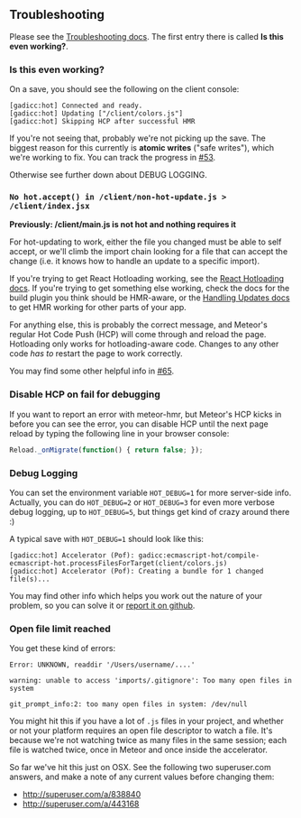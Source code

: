 ## Troubleshooting

Please see the [Troubleshooting docs](docs/Troubleshooting.md).  The first
entry there is called **Is this even working?**.

### Is this even working?

On a save, you should see the following on the client console:

```
[gadicc:hot] Connected and ready.
[gadicc:hot] Updating ["/client/colors.js"]
[gadicc:hot] Skipping HCP after successful HMR
```

If you're not seeing that, probably we're not picking up the save.  The
biggest reason for this currently is **atomic writes** ("safe writes"),
which we're working to fix.  You can track the progress in
[#53](https://github.com/gadicc/meteor-hmr/issues/53).

Otherwise see further down about DEBUG LOGGING.

### `No hot.accept() in /client/non-hot-update.js > /client/index.jsx`

**Previously: /client/main.js is not hot and nothing requires it**

For hot-updating to work, either the file you changed must be able to
self accept, or we'll climb the import chain looking for a file that
can accept the change (i.e. it knows how to handle an update to a specific
import).

If you're trying to get React Hotloading working, see the
[React Hotloading docs](docs/React_Hotloading.md).  If you're trying to get
something else working, check the docs for the build plugin you think should
be HMR-aware, or the [Handling Updates docs](docs/Handling_Updates.md) to
get HMR working for other parts of your app.

For anything else, this is probably the correct message, and Meteor's regular
Hot Code Push (HCP) will come through and reload the page.  Hotloading only
works for hotloading-aware code.  Changes to any other code *has to* restart
the page to work correctly.

You may find some other helpful info in
[#65](https://github.com/gadicc/meteor-hmr/issues/65).

### Disable HCP on fail for debugging

If you want to report an error with meteor-hmr, but Meteor's HCP
kicks in before you can see the error, you can disable HCP until the next
page reload by typing the following line in your browser console:

```js
Reload._onMigrate(function() { return false; });
```

### Debug Logging

You can set the environment variable `HOT_DEBUG=1` for more server-side info.
Actually, you can do `HOT_DEBUG=2` or `HOT_DEBUG=3` for even more verbose
debug logging, up to `HOT_DEBUG=5`, but things get kind of crazy around there
:)

A typical save with `HOT_DEBUG=1` should look like this:

```
[gadicc:hot] Accelerator (Pof): gadicc:ecmascript-hot/compile-ecmascript-hot.processFilesForTarget(client/colors.js)
[gadicc:hot] Accelerator (Pof): Creating a bundle for 1 changed file(s)...
```

You may find other info which helps you work out the nature of your problem,
so you can solve it or
[report it on github](https://github.com/gadicc/meteor-hmr/issues/new).

### Open file limit reached

You get these kind of errors:

```
Error: UNKNOWN, readdir '/Users/username/....'

warning: unable to access 'imports/.gitignore': Too many open files in system

git_prompt_info:2: too many open files in system: /dev/null
```

You might hit this if you have a lot of `.js` files in your project, and
whether or not your platform requires an open file descriptor to watch a
file.  It's because we're not watching twice as many files in the same
session; each file is watched twice, once in Meteor and once inside the
accelerator.

So far we've hit this just on OSX.  See the following two superuser.com
answers, and make a note of any current values before changing them:

* http://superuser.com/a/838840
* http://superuser.com/a/443168
